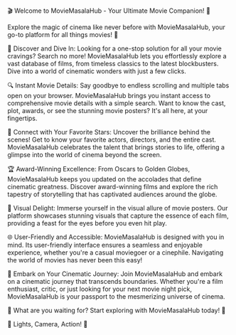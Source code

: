 🎬 Welcome to MovieMasalaHub - Your Ultimate Movie Companion! 🍿

Explore the magic of cinema like never before with MovieMasalaHub, your go-to platform for all things movies! 🌟

🎥 Discover and Dive In:
Looking for a one-stop solution for all your movie cravings? Search no more! MovieMasalaHub lets you effortlessly explore a vast database of films, from timeless classics to the latest blockbusters. Dive into a world of cinematic wonders with just a few clicks.

🔍 Instant Movie Details:
Say goodbye to endless scrolling and multiple tabs open on your browser. MovieMasalaHub brings you instant access to comprehensive movie details with a simple search. Want to know the cast, plot, awards, or see the stunning movie posters? It's all here, at your fingertips.

👥 Connect with Your Favorite Stars:
Uncover the brilliance behind the scenes! Get to know your favorite actors, directors, and the entire cast. MovieMasalaHub celebrates the talent that brings stories to life, offering a glimpse into the world of cinema beyond the screen.

🏆 Award-Winning Excellence:
From Oscars to Golden Globes, MovieMasalaHub keeps you updated on the accolades that define cinematic greatness. Discover award-winning films and explore the rich tapestry of storytelling that has captivated audiences around the globe.

📸 Visual Delight:
Immerse yourself in the visual allure of movie posters. Our platform showcases stunning visuals that capture the essence of each film, providing a feast for the eyes before you even hit play.

🌐 User-Friendly and Accessible:
MovieMasalaHub is designed with you in mind. Its user-friendly interface ensures a seamless and enjoyable experience, whether you're a casual moviegoer or a cinephile. Navigating the world of movies has never been this easy!

🚀 Embark on Your Cinematic Journey:
Join MovieMasalaHub and embark on a cinematic journey that transcends boundaries. Whether you're a film enthusiast, critic, or just looking for your next movie night pick, MovieMasalaHub is your passport to the mesmerizing universe of cinema.

🍿 What are you waiting for? Start exploring with MovieMasalaHub today! 🎉

🌟 Lights, Camera, Action! 🌟

